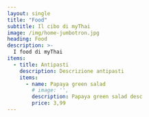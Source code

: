 ```yaml
---
layout: single
title: "Food"
subtitle: Il cibo di myThai
image: /img/home-jumbotron.jpg
heading: Food
description: >-
  I food di myThai
items: 
  - title: Antipasti
    description: Descrizione antipasti
    items:
      - name: Papaya green salad
        # image: '',
        description: Papaya green salad desc
        price: 3,99
---
```


